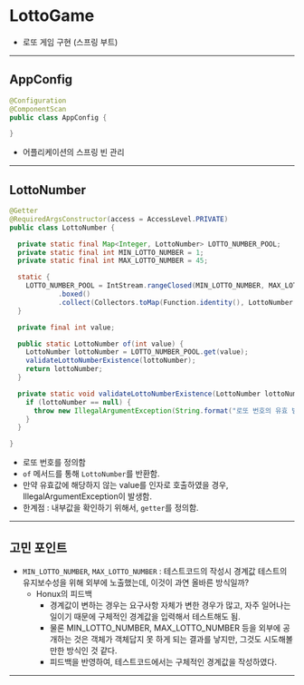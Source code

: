 
# LottoGame

- 로또 게임 구현 (스프링 부트)

---

## AppConfig
```java
@Configuration
@ComponentScan
public class AppConfig {

}
```
- 어플리케이션의 스프링 빈 관리

---

## LottoNumber
```java
@Getter
@RequiredArgsConstructor(access = AccessLevel.PRIVATE)
public class LottoNumber {

  private static final Map<Integer, LottoNumber> LOTTO_NUMBER_POOL;
  private static final int MIN_LOTTO_NUMBER = 1;
  private static final int MAX_LOTTO_NUMBER = 45;

  static {
    LOTTO_NUMBER_POOL = IntStream.rangeClosed(MIN_LOTTO_NUMBER, MAX_LOTTO_NUMBER)
            .boxed()
            .collect(Collectors.toMap(Function.identity(), LottoNumber::new));
  }

  private final int value;

  public static LottoNumber of(int value) {
    LottoNumber lottoNumber = LOTTO_NUMBER_POOL.get(value);
    validateLottoNumberExistence(lottoNumber);
    return lottoNumber;
  }

  private static void validateLottoNumberExistence(LottoNumber lottoNumber) {
    if (lottoNumber == null) {
      throw new IllegalArgumentException(String.format("로또 번호의 유효 범위는 %d 이상 %d 이하입니다.", MIN_LOTTO_NUMBER, MAX_LOTTO_NUMBER));
    }
  }

}
```
- 로또 번호를 정의함
- `of` 메서드를 통해 `LottoNumber`를 반환함.
- 만약 유효값에 해당하지 않는 value를 인자로 호출하였을 경우, IllegalArgumentException이 발생함.
- 한계점 : 내부값을 확인하기 위해서, `getter`를 정의함.

---

## 고민 포인트
- `MIN_LOTTO_NUMBER`, `MAX_LOTTO_NUMBER` : 테스트코드의 작성시 경계값 테스트의 유지보수성을 위해 외부에 노출했는데, 이것이 과연 올바른 방식일까?
  - Honux의 피드백
    - 경계값이 변하는 경우는 요구사항 자체가 변한 경우가 많고, 자주 일어나는 일이기 때문에 구체적인 경계값을 입력해서 테스트해도 됨.
    - 물론 MIN_LOTTO_NUMBER, MAX_LOTTO_NUMBER 등을 외부에 공개하는 것은 객체가 객체답지 못 하게 되는 결과를 낳지만, 그것도 시도해볼만한 방식인 것 같다.
    - 피드백을 반영하여, 테스트코드에서는 구체적인 경계값을 작성하였다.

---